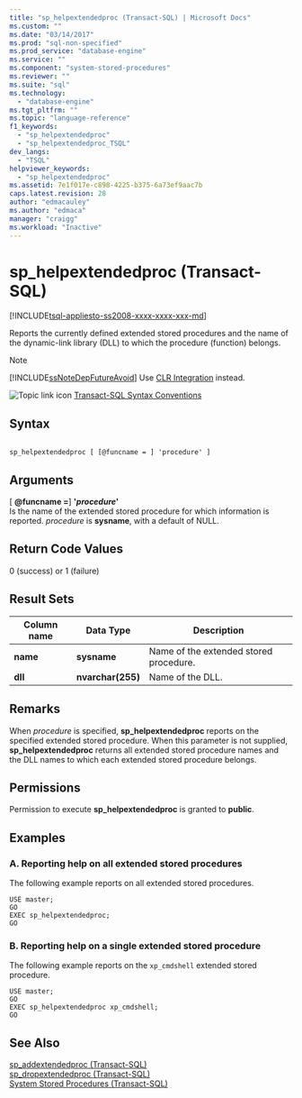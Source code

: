 ```yaml
---
title: "sp_helpextendedproc (Transact-SQL) | Microsoft Docs"
ms.custom: ""
ms.date: "03/14/2017"
ms.prod: "sql-non-specified"
ms.prod_service: "database-engine"
ms.service: ""
ms.component: "system-stored-procedures"
ms.reviewer: ""
ms.suite: "sql"
ms.technology: 
  - "database-engine"
ms.tgt_pltfrm: ""
ms.topic: "language-reference"
f1_keywords: 
  - "sp_helpextendedproc"
  - "sp_helpextendedproc_TSQL"
dev_langs: 
  - "TSQL"
helpviewer_keywords: 
  - "sp_helpextendedproc"
ms.assetid: 7e1f017e-c898-4225-b375-6a73ef9aac7b
caps.latest.revision: 28
author: "edmacauley"
ms.author: "edmaca"
manager: "craigg"
ms.workload: "Inactive"
---
```

# sp_helpextendedproc (Transact-SQL)
[!INCLUDE[tsql-appliesto-ss2008-xxxx-xxxx-xxx-md](../../includes/tsql-appliesto-ss2008-xxxx-xxxx-xxx-md.md)]

  Reports the currently defined extended stored procedures and the name of the dynamic-link library (DLL) to which the procedure (function) belongs.  
  
> [!NOTE]  
>  [!INCLUDE[ssNoteDepFutureAvoid](../../includes/ssnotedepfutureavoid-md.md)] Use [CLR Integration](../../relational-databases/clr-integration/common-language-runtime-integration-overview.md) instead.  
  
 ![Topic link icon](../../database-engine/configure-windows/media/topic-link.gif "Topic link icon") [Transact-SQL Syntax Conventions](../../t-sql/language-elements/transact-sql-syntax-conventions-transact-sql.md)  
  
## Syntax  
  
```  
  
sp_helpextendedproc [ [@funcname = ] 'procedure' ]  
```  
  
## Arguments  
 [ **@funcname =**] **'***procedure***'**  
 Is the name of the extended stored procedure for which information is reported. *procedure* is **sysname**, with a default of NULL.  
  
## Return Code Values  
 0 (success) or 1 (failure)  
  
## Result Sets  
  
|Column name|Data Type|Description|  
|-----------------|---------------|-----------------|  
|**name**|**sysname**|Name of the extended stored procedure.|  
|**dll**|**nvarchar(255)**|Name of the DLL.|  
  
## Remarks  
 When *procedure* is specified, **sp_helpextendedproc** reports on the specified extended stored procedure. When this parameter is not supplied, **sp_helpextendedproc** returns all extended stored procedure names and the DLL names to which each extended stored procedure belongs.  
  
## Permissions  
 Permission to execute **sp_helpextendedproc** is granted to **public**.  
  
## Examples  
  
### A. Reporting help on all extended stored procedures  
 The following example reports on all extended stored procedures.  
  
```  
USE master;  
GO  
EXEC sp_helpextendedproc;  
GO  
```  
  
### B. Reporting help on a single extended stored procedure  
 The following example reports on the `xp_cmdshell` extended stored procedure.  
  
```  
USE master;  
GO  
EXEC sp_helpextendedproc xp_cmdshell;  
GO  
```  
  
## See Also  
 [sp_addextendedproc &#40;Transact-SQL&#41;](../../relational-databases/system-stored-procedures/sp-addextendedproc-transact-sql.md)   
 [sp_dropextendedproc &#40;Transact-SQL&#41;](../../relational-databases/system-stored-procedures/sp-dropextendedproc-transact-sql.md)   
 [System Stored Procedures &#40;Transact-SQL&#41;](../../relational-databases/system-stored-procedures/system-stored-procedures-transact-sql.md)  
  
  
